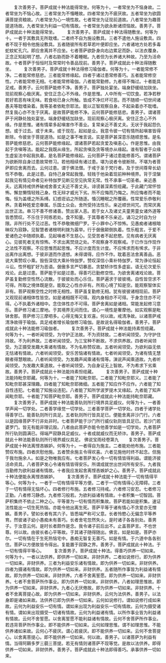 <!-- { "loadSidebar": true } -->
　　复次善男子。菩萨成就十种法能得常坐。何等为十。一者常坐为不恼身故。二者常坐为不恼心故。三者常坐为不惛睡故。四者常坐为不疲厌故。五者常坐为欲圆满菩提资粮故。六者常坐为心一境性故。七者常坐为证现前道故。八者常坐为趣菩提道场故。九者常坐为利益一切有情故。十者常坐为欲永断诸烦恼故。善男子。菩萨成就此十种法能得常坐。
　　复次善男子。菩萨成就十种法得随敷坐。何等为十。一者于其敷具无所耽嗜。二者终不自为施设敷具。三者不遣他人施设敷具。四者不现于相令他施设敷具。五者随彼所有若草若叶便即应坐。六者诸地方处若多毒蛇蚊虻孔穴。即应舍离并不应坐。七者菩萨欲卧身向右边累足而卧。以法衣覆身。正念正知起明了想。八者右胁而卧不着睡眠。九者但为长养诸大种故。乃至为活命故。十者菩萨于恒恒时及常常时令善品现前。善男子。菩萨成就此十种法得随敷坐。
　　复次善男子。菩萨成就十种法得修习瑜伽者。何等为十。一者能常修不净。二者能常修慈悲。三者能常修缘起。四者于诸过患常修善巧。五者能常修空性。六者能常修无相。七者能常修瑜伽。八者能常勤修。九者得不悔过。十者能具足戒。善男子。云何菩萨能修不净。善男子。菩萨独处宴坐。端身舒缓结加趺坐。现前观察心极厌离。安住正念心不外缘。作是思惟。人中所有一切饮食。若净若秽若好若恶有味无味。若食啖已身火所触。皆成不净烂坏可恶。而不随顺一切世间诸愚夫等耽嗜染着。我等圣者依毗奈耶法。能以正智观察自身。不起染着亦不耽嗜。然复我心亦不生于厌离。是故菩萨能修不净。云何菩萨能修慈悲。善男子。谓诸菩萨于闲静处独处宴坐。端身舒缓结加趺坐。现前观察心极厌离。安住正念心不外缘。作是思惟。诸有情辈多起嗔害作不善业。复常亲近不善丈夫。无状于我起怨仇想。或于过去。或于未来。或于现在。起如是业。我意令彼一切有情所起嗔害皆得断除。令彼坐于菩提道场。如是之事不唯言说。实是菩萨甚深意乐随顺思惟。是名菩萨能修慈悲。云何菩萨能修缘起。谓诸菩萨若起贪爱及嗔恚心。作是思惟。由我起于贪嗔等法。能起之我既从缘生。所起贪嗔及贪等境亦从缘起。谁有智者于众缘生虚妄法中起我执着。是名菩萨能修缘起。云何菩萨于诸过患能修善巧。谓诸菩萨为欲断除自身过患故常修习。若他相续有诸过患。堪为说者令彼断除。不堪为者菩萨即应舍离而去。云何过患。谓于佛法僧。于戒于圣于梵行者。及于世间尊卑长幼性不恭敬。此是过患。自恃己身常起我慢。轻贱于他染着现前种种境界。背于涅槃起我见有情见命者见补特伽罗见断见空见执常无常。性不承事一切圣者。亲近愚夫。远离持戒供养破戒舍善丈夫近不善丈夫。诽谤甚深素怛缆藏。于此藏门常怀惊怖。懈怠懒惰轻贱己身。性无辩才威光下劣。所不应悔而乃悔之。所应悔者而不能悔。恒为盖缠之所系缚。幻惑诳谄之所随逐。惛沉睡眠之所覆蔽。性常爱乐恭敬利养。贪着种姓爱恋眷属。乐国土众会。舍所受持法性乐。亲近顺世间咒。而常厌离出世正法。串习不善不修诸善。赞出家人恶。若于女人及诸丈夫童男童女诸外道等皆悉赞叹。不乐住于阿练若处。食不知量。于其尊者不乐亲近。诵习之时自为分限。非所行处不见过恶。性不恭敬微细尸罗。于小罪中心不惊怖。见愚痴者诸根暗昧叹为寂静。见智慧者诸根明利拨为嚣举。行于倨傲颠倒执着。性乐粗言。于爱不爱诸色之中随顺执着。见起嗔者不生慈心。见受苦者不起悲愍。见有病者无厌离心。见彼死者无有惊怖。不求出离焚烧之处。不观察身不观察戒。于已作当作现作之法性不观察。不应思惟而起思惟。不应计度而生计度。不应悕求而有悕求。于非出离作出离想。于彼非道而作道想。未得谓得。应作不作。耽着恶法舍离善品。恶说大乘赞叹小乘。毁呰深信大乘补特伽罗。赞叹深信小乘补特伽罗。常为诤论恒起斗讼。性怀粗犷好为恶语。倨傲多言严切暴恶。贪婪矫诈性多虚妄。语无伦次爱乐戏论。此是过患。菩萨能于如是过患。得善巧已勤修空性。为欲舍离诸戏论故。菩萨虽复勤修空性然心流散。于彼彼处而心乐住。菩萨遍求于彼彼境。自性皆空求不可得。所取之境体既是空。能取之心性亦非有。所观心境了知是空。能观察智体实非有。菩萨观察空性之时修无相性。菩萨虽复勤修无相。犹有彼彼诸相现前。菩萨又观现前诸相体性皆空。如是诸相既不可得。观内身相亦不可得。于身念住亦不可得。心不执着外诸相中。念住体性亦不可得。菩萨舍离如是诸相。常能发起修习意乐。菩萨修习诸三摩地。于其境界无间而住。谓心一境性是奢摩他。如实观察是毗钵舍那。菩萨修习三摩呬多。心得无悔又复欢喜。何以故。戒清净故。以诸菩萨戒清净故得于瑜伽。具足戒者增长瑜伽修习瑜伽。是故说名得瑜伽者。善男子。菩萨成就此十种法能修习瑜伽者。
　　复次善男子。菩萨成就十种法能持素怛缆藏。何等为十。一者听闻领受。为守护正法故。不为资财故。二者听闻领受。为守护住持故。不为利养故。三者听闻领受。为三宝种不断故。不求供养故。四者听闻领受。为正摄受发趣大乘诸有情故。不为名称赞叹故。五者听闻领受。为欲利益无依无怙诸有情故。六者听闻领受。安乐苦恼诸有情故。七者听闻领受。为诸有情无慧眼者得慧眼故。八者听闻领受。为发趣声闻乘诸有情等。演说声闻乘道故。九者听闻领受。为发趣大乘道故。十者听闻领受。为自身证无上智故。不为希求下劣乘故。善男子。菩萨成就此十种法能持素怛缆藏。
　　复次善男子。菩萨成就十种法能持毗奈耶藏。何等为十。一者能了知毗奈耶。二者能了知毗奈耶义。三者能了知毗奈耶甚深理趣。四者能了知毗奈耶微细。五者能了知应作不应作。六者能了知自性违犯。七者能了知施设违犯。八者能了知所学波罗提木叉缘起。九者能了知声闻毗奈耶。十者能了知菩萨毗奈耶。善男子。菩萨成就此十种法能持毗奈耶藏。
　　复次善男子。菩萨成就十种法能善轨则所行境界具足威仪。何等为十。一者善学声闻一切学处。二者善学缘觉一切学处。三者善学菩萨一切学处。四者于诸学处得善学已。能善轨则所行具足。五者轨则所行皆具足已。便能舍离非沙门行。六者以是因缘菩萨不行非处非时。七者菩萨能于沙门所行威仪轨则皆具足已。若沙门若婆罗门。皆无有能非理讥毁。八者由此菩萨亦能令他善学如是一切学处。九者菩萨所行轨则圆满已。得端严寂静具足威仪。十者成就威仪而无矫诈。善男子。菩萨成就此十种法能善轨则所行境界威仪具足。
佛说宝雨经卷第九
　　复次善男子。菩萨成就十种法离悭吝嫉妒。何等为十。一者得自为施主。二者能劝他布施。三者能赞叹布施。四者庆慰他施。五者赞余施主令得欢喜。六者见施他时终不起念。但施于我勿施余人。如是之物唯我应有。七者菩萨发心令一切有情皆得利益。谓能济彼活命资具。八者菩萨发心令诸有情皆得安乐。所谓成就世出世间所有安乐。九者我当勤修为欲利益诸有情故。十者我应发起舍离悭吝嫉妒之心。善男子。菩萨成就此十种法便能永离悭吝嫉妒。
　　复次善男子。菩萨成就十种法能于一切有情得平等心。何等为十。一者于一切有情得平等方便。二者于一切有情得心无障碍。三者于一切有情得无恼坏心。四者修行布施。五者修习持戒。六者修习安忍。七者修习正勤。八者修习静虑。九者修习般若。为欲利益诸有情故。十者积集一切智因。菩萨积集终不依止二种之心。平等普为一切有情而积集故。菩萨若能如是积集。速证法性能出一切生死热恼。亦能令他出离生死。菩萨平等于诸有情心不贪爱亦无憎嫉。善男子。譬如长者有其六子。皆悉端严称可父意。长者怜愍心无偏念平等养育。然彼诸子幼小愚痴未有善巧。长者舍宅忽然失火。是时诸子各各别处。善男子。于汝意云何。是时长者颇作是念。我令诸子前后出不。止盖菩萨言。不也世尊。何以故。由彼长者心平等故。于其诸子随得随出。佛言。如是如是。菩萨亦尔。一切有情在于生死热恼宅中。愚痴无智复无善巧。如是有情。于六道中各各别住。菩萨以方便故皆令得出。复能置于寂静之界。善男子。菩萨成就此十种法。于一切有情得平等心。
　　复次善男子。菩萨成就十种法。得善巧供养一切如来。何等为十。一者以法供养。即供养一切如来。非财供养。二者如说修行。即为供养一切如来。非财供养。三者为利益安乐诸有情故。即为供养一切如来。非财供养。四者为摄诸有情故。即为供养一切如来。非财供养。五者随所作事皆为利益诸有情故。即为供养一切如来。非财供养。六者不舍离誓愿。即为供养一切如来。非财供养。七者不舍菩萨所作事业。即为供养一切如来。非财供养。八者如理思惟故。即为供养一切如来。非财供养。九者心无厌倦故。即为供养一切如来。非财供养。十者不舍离菩提心故。即为供养一切如来。非财供养。云何为法供养。善男子。以法身即是诸如来故。法供养已即为供养一切如来。云何如说修行。谓如说修行成如来故。云何为利益安乐一切有情。谓如来出现为利益安乐一切有情故。云何为摄受诸有情。谓如来出现摄受一切诸有情故。云何为利益诸有情。以所作事业皆为利益诸有情故。云何不舍誓愿。以舍离誓愿不能利益诸有情故。云何不舍菩萨所作事业。若违背菩萨所作事业。即不能供养一切如来。云何如理思惟。谓不如理思惟。不能供养诸如来故。云何心不疲厌。谓心若疲厌。即不能供养一切如来。云何不舍菩提心。以舍离菩提心。即不能供养一切如来。何以故。善男子。以诸菩萨为利益有情。当得阿耨多罗三藐三菩提。若无有情则诸菩萨不现等觉。是故以法供养。即得供养一切如来。非财供养。善男子。菩萨成就此十种法即得善巧。承事供养一切如来。
